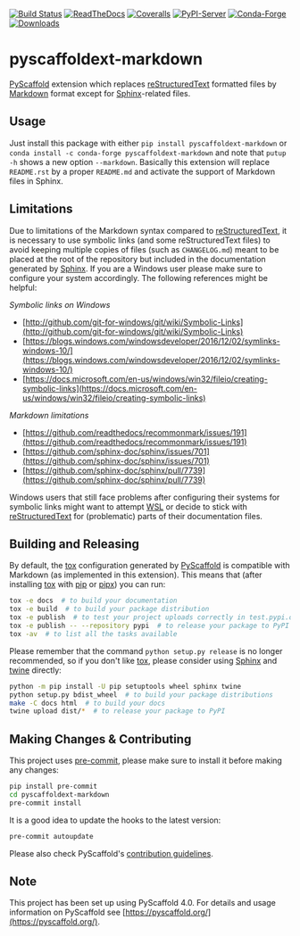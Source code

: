 [![Build Status](https://api.cirrus-ci.com/github/pyscaffold/pyscaffoldext-markdown.svg?branch=master)](https://cirrus-ci.com/github/pyscaffold/pyscaffoldext-markdown)
[![ReadTheDocs](https://readthedocs.org/projects/pyscaffoldext-markdown/badge/?version=latest)](https://pyscaffoldext-markdown.readthedocs.io/)
[![Coveralls](https://img.shields.io/coveralls/github/pyscaffold/pyscaffoldext-markdown/master.svg)](https://coveralls.io/r/pyscaffold/pyscaffoldext-markdown)
[![PyPI-Server](https://img.shields.io/pypi/v/pyscaffoldext-markdown.svg)](https://pypi.org/project/pyscaffoldext-markdown)
[![Conda-Forge](https://img.shields.io/conda/vn/conda-forge/pyscaffoldext-markdown.svg)](https://anaconda.org/conda-forge/pyscaffoldext-markdown)
[![Downloads](https://pepy.tech/badge/pyscaffoldext-markdown/month)](https://pepy.tech/project/pyscaffoldext-markdown)


# pyscaffoldext-markdown

[PyScaffold] extension which replaces [reStructuredText] formatted files
by [Markdown] format except for [Sphinx]-related files.


## Usage

Just install this package with either `pip install pyscaffoldext-markdown` or `conda install -c conda-forge pyscaffoldext-markdown`
and note that `putup -h` shows a new option `--markdown`.
Basically this extension will replace `README.rst` by a proper `README.md` and
activate the support of Markdown files in Sphinx.


## Limitations

Due to limitations of the Markdown syntax compared to [reStructuredText],
it is necessary to use symbolic links (and some reStructuredText files) to
avoid keeping multiple copies of files (such as `CHANGELOG.md`) meant to be
placed at the root of the repository but included in the documentation
generated by [Sphinx]. If you are a Windows user please make sure to configure
your system accordingly. The following references might be helpful:

*Symbolic links on Windows*

- [http://github.com/git-for-windows/git/wiki/Symbolic-Links](http://github.com/git-for-windows/git/wiki/Symbolic-Links)
- [https://blogs.windows.com/windowsdeveloper/2016/12/02/symlinks-windows-10/](https://blogs.windows.com/windowsdeveloper/2016/12/02/symlinks-windows-10/)
- [https://docs.microsoft.com/en-us/windows/win32/fileio/creating-symbolic-links](https://docs.microsoft.com/en-us/windows/win32/fileio/creating-symbolic-links)

*Markdown limitations*

- [https://github.com/readthedocs/recommonmark/issues/191](https://github.com/readthedocs/recommonmark/issues/191)
- [https://github.com/sphinx-doc/sphinx/issues/701](https://github.com/sphinx-doc/sphinx/issues/701)
- [https://github.com/sphinx-doc/sphinx/pull/7739](https://github.com/sphinx-doc/sphinx/pull/7739)

Windows users that still face problems after configuring their systems for
symbolic links might want to attempt [WSL] or decide to stick with [reStructuredText]
for (problematic) parts of their documentation files.


## Building and Releasing

By default, the [tox] configuration generated by [PyScaffold] is compatible
with Markdown (as implemented in this extension). This means that (after
installing [tox] with [pip] or [pipx]) you can run:

```bash
tox -e docs  # to build your documentation
tox -e build  # to build your package distribution
tox -e publish  # to test your project uploads correctly in test.pypi.org
tox -e publish -- --repository pypi  # to release your package to PyPI
tox -av  # to list all the tasks available
```

Please remember that the command `python setup.py release` is no longer
recommended, so if you don't like [tox], please consider using
[Sphinx] and [twine] directly:

```bash
python -m pip install -U pip setuptools wheel sphinx twine
python setup.py bdist_wheel  # to build your package distributions
make -C docs html  # to build your docs
twine upload dist/*  # to release your package to PyPI
```

<!-- pyscaffold-notes -->

## Making Changes & Contributing

This project uses [pre-commit], please make sure to install it before making any
changes:

```bash
pip install pre-commit
cd pyscaffoldext-markdown
pre-commit install
```

It is a good idea to update the hooks to the latest version:

```bash
pre-commit autoupdate
```

Please also check PyScaffold's [contribution guidelines].


## Note

This project has been set up using PyScaffold 4.0. For details and usage
information on PyScaffold see [https://pyscaffold.org/](https://pyscaffold.org/).

[PyScaffold]: https://pyscaffold.org
[reStructuredText]: http://docutils.sourceforge.net/rst.html
[Markdown]: https://daringfireball.net/projects/markdown/
[Sphinx]: http://www.sphinx-doc.org/
[WSL]: https://docs.microsoft.com/en-us/windows/wsl/
[tox]: https://tox.readthedocs.org/
[pip]: https://pip.pypa.io/en/stable/
[pipx]: https://pipxproject.github.io/pipx/
[twine]: https://twine.readthedocs.io/
[PyPI]: https://pypi.org/
[Conda-Forge]: https://anaconda.org/conda-forge/pyscaffoldext-markdown
[pre-commit]: http://pre-commit.com/
[contribution guidelines]: https://pyscaffold.org/en/latest/contributing.html

